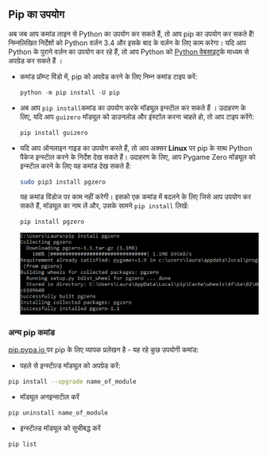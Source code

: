 ## Pip का उपयोग

अब जब आप कमांड लाइन से Python का उपयोग कर सकते हैं, तो आप pip का उपयोग कर सकते हैं! निम्नलिखित निर्देशों को Python वर्ज़न 3.4 और इसके बाद के वर्ज़न के लिए काम करेगा। यदि आप Python के पुराने वर्ज़न का उपयोग कर रहे हैं, तो आप Python को [Python वेबसाइट](https://www.python.org/downloads/)के माध्यम से अपग्रेड कर सकते हैं ।

- कमांड प्रॉम्प्ट विंडो में, pip को अपग्रेड करने के लिए निम्न कमांड टाइप करें:

    ```python
    python -m pip install -U pip
    ```

- अब आप `pip install`कमांड का उपयोग करके मॉड्यूल इन्स्टाॅल कर सकते हैं । उदाहरण के लिए, यदि आप `guizero` मॉड्यूल को डाउनलोड और इंस्टॉल करना चाहते हो, तो आप टाइप करेंगे:

    ```bash
    pip install guizero
    ```

- यदि आप ऑनलाइन गाइड का उपयोग करते हैं, तो आप अक्सर **Linux** पर pip के साथ Python पैकेज इन्स्टाॅल करने के निर्देश देख सकते हैं। उदाहरण के लिए, आप Pygame Zero मॉड्यूल को इन्स्टाॅल करने के लिए यह कमांड देख सकते हैं:

    ```bash
    sudo pip3 install pgzero
    ```

    यह कमांड विंडोज पर काम नहीं करेगी। इसको एक कमांड में बदलने के लिए जिसे आप उपयोग कर सकते हैं, मॉड्यूल का नाम लें और, उसके सामने `pip install` लिखें:

    ```bash
    pip install pgzero
    ```

    ![सफलतापूर्वक pgzero इन्स्टाॅल करें](images/pip-install-pgzero.png)


### अन्य pip कमांड

[ pip.pypa.io ](https://pip.pypa.io)पर pip के लिए व्यापक प्रलेखन है - यह रहे कुछ उपयोगी कमांड:

+ पहले से इन्स्टाॅल्ड मॉड्यूल को अपग्रेड करें:

```bash
pip install --upgrade name_of_module 
```

+ मॉड्यूल अनइन्सटाॅल करें

```bash
pip uninstall name_of_module
```

+ इन्स्टाॅल्ड मॉड्यूल को सुचीबद्ध करें

```bash
pip list
```
